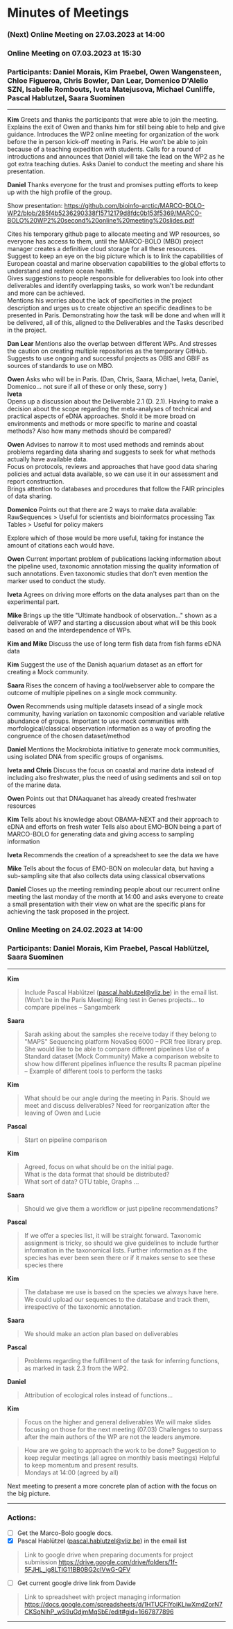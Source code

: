 
  # Minutes of Meetings

### (Next) Online Meeting on 27.03.2023 at 14:00 

### Online Meeting on 07.03.2023 at 15:30 
### Participants: Daniel Morais, Kim Praebel, Owen Wangensteen, Chloe Figueroa, Chris Bowler, Dan Lear, Domenico D'Alelio SZN, Isabelle Rombouts, Iveta Matejusova, Michael Cunliffe, Pascal Hablutzel, Saara Suominen

---

**Kim**
Greets and thanks the participants that were able to join the meeting. Explains the exit of Owen and thanks him for still being able to help and give guidance. Introduces the WP2 online meeting for organization of the work before the in person kick-off meeting in Paris. He won't be able to join because of a teaching expedition with students. Calls for a round of introductions and announces that Daniel will take the lead on the WP2 as he got extra teaching duties. Asks Daniel to conduct the meeting and share his presentation. 

**Daniel**
Thanks everyone for the trust and promises putting efforts to keep up with the high profile of the group.  

Show presentation: 
https://github.com/bioinfo-arctic/MARCO-BOLO-WP2/blob/285f4b5236290338f15712179d8fdc0b153f5369/MARCO-BOLO%20WP2%20second%20online%20meeting%20slides.pdf  

Cites his temporary github page to allocate meeting and WP resources, so everyone has access to them, until the MARCO-BOLO (MBO) project manager creates a definitive cloud storage for all these resources.  
Suggest to keep an eye on the big picture which is to link the capabilities of European coastal and marine observation capabilities to the global efforts to understand and restore ocean health.  
Gives suggestions to people responsible for deliverables too look into other deliverables and identify overlapping tasks, so work won't be redundant and more can be achieved.  
Mentions his worries about the lack of specificities in the project description and urges us to create objective an specific deadlines to be presented in Paris. Demonstrating how the task will be done and when will it be delivered, all of this, aligned to the Deliverables and the Tasks described in the project. 

**Dan Lear**
Mentions also the overlap between different WPs. And stresses the caution on creating multiple repositories as the temporary GitHub.  
Suggests to use ongoing and successful projects as OBIS and GBIF as sources of standards to use on MBO.  

**Owen**
Asks who will be in Paris. 
(Dan, Chris, Saara, Michael, Iveta, Daniel, Domenico... not sure if all of these or only these, sorry )  
**Iveta**  
Opens up a discussion about the Deliverable 2.1 (D. 2.1). Having to make a decision about the scope regarding the meta-analyses of technical and practical aspects of eDNA approaches. Shold it be more broad on environments and methods or more specific to marine and coastal methods? Also how many methods should be compared?  

**Owen**
Advises to narrow it to most used methods and reminds about problems regarding data sharing and suggests to seek for what methods actually have available data.  
Focus on protocols, reviews and approaches that have good data sharing policies and actual data available, so we can use it in our assessment and report construction.  
Brings attention to databases and procedures that follow the FAIR principles of data sharing.  

**Domenico**
Points out that there are 2 ways to make data available:
RawSequences > Useful for scientists and bioinformatcs processing
Tax Tables > Useful for policy makers

Explore which of those would be more useful, taking for instance the amount of citations each would have.

**Owen**
Current important problem of publications lacking information about the pipeline used, taxonomic annotation missing the quality information of such annotations. Even taxonomic studies that don't even mention the marker used to conduct the study.

**Iveta**
Agrees on driving more efforts on the data analyses part than on the experimental part.

**Mike**
Brings up the title "Ultimate handbook of observation..." shown as a deliverable of WP7 and starting a discussion about what will be this book based on and the interdependence of WPs.

**Kim and Mike**
Discuss the use of long term fish data from fish farms eDNA data

**Kim**
Suggest the use of the Danish aquarium dataset as an effort for creating a Mock community.

**Saara**
Rises the concern of having a tool/webserver able to compare the outcome of multiple pipelines on a single mock community.

**Owen**
Recommends using multiple datasets insead of a single mock community, having variation on taxonomic composition and variable relative abundance of groups.
Important to use mock communities with morfological/classical observation information as a way of proofing the congruence of the chosen dataset/method

**Daniel**
Mentions the Mockrobiota initiative to generate mock communities, using isolated DNA from specific groups of organisms.

**Iveta and Chris** 
Discuss the focus on coastal and marine data instead of including also freshwater, plus the need of using sediments and soil on top of the marine data.

**Owen**
Points out that DNAaquanet has already created freshwater resources

**Kim**
Tells about his knowledge about OBAMA-NEXT and their approach to eDNA and efforts on fresh water 
Tells also about EMO-BON being a part of MARCO-BOLO for generating data and giving access to sampling information

**Iveta**
Recommends the creation of a spreadsheet to see the data we have

**Mike** 
Tells about the focus of EMO-BON on molecular data, but having a sub-sampling site that also collects data using classical observations

**Daniel**
Closes up the meeting reminding people about our recurrent online meeting the last monday of the month at 14:00 and asks everyone to create a small presentation with their view on what are the specific plans for achieving the task proposed in the project.



### Online Meeting on 24.02.2023 at 14:00 
### Participants: Daniel Morais, Kim Praebel, Pascal Hablützel, Saara Suominen 

---

**Kim** 
> Include Pascal Hablützel (pascal.hablutzel@vliz.be) in the email list. (Won't be in the Paris Meeting) 
> Ring test in Genes projects... to compare pipelines – Sangamberk   

**Saara**
> Sarah asking about the samples she receive today if they belong to "MAPS" 
Sequencing platform NovaSeq 6000 – PCR free library prep. 
She would like to be able to compare different pipelines 
Use of a Standard dataset (Mock Community) 
Make a comparison website to show how different pipelines influence the results 
R pacman pipeline – Example of different tools to perform the tasks

**Kim**
> What should be our angle during the meeting in Paris. Should we meet and discuss deliverables? 
Need for reorganization after the leaving of Owen and Lucie  

**Pascal**
> Start on pipeline comparison  

**Kim**
> Agreed, focus on what should be on the initial page.  
What is the data format that should be distributed?  
What sort of data? OTU table, Graphs ... 

**Saara**
> Should we give them a workflow or just pipeline recommendations? 

**Pascal**
> If we offer a species list, it will be straight forward. 
Taxonomic assignment is tricky, so should we give guidelines to include further information in the taxonomical lists. Further information as if the species has ever been seen there or if it makes sense to see these species there 

**Kim**
> The database we use is based on the species we always have here. We could upload our sequences to the database and track them, irrespective of the taxonomic annotation.  

**Saara**
> We should make an action plan based on deliverables   

**Pascal**
> Problems regarding the fulfillment of the task for inferring functions, as marked in task 2.3 from the WP2. 

**Daniel**
> Attribution of ecological roles instead of functions... 

**Kim**
>Focus on the higher and general deliverables 
We will make slides focusing on those for the next meeting (07.03) 
Challenges to surpass after the main authors of the WP are not the leaders anymore.  

>How are we going to approach the work to be done? 
Suggestion to keep regular meetings (all agree on monthly basis meetings) 
Helpful to keep momentum and present results.  
Mondays at 14:00 (agreed by all) 

Next meeting to present a more concrete plan of action with the focus on the big picture. 

---

### Actions:
- [ ] Get the Marco-Bolo google docs.  
- [x] Pascal Hablützel (pascal.hablutzel@vliz.be) in the email list

> Link to google drive when preparing documents for project submission
https://drive.google.com/drive/folders/1f-5FJHL_ig8LTIG11BB0BG2cIVwG-QFV 

- [ ] Get current google drive link from Davide 

 
> Link to spreadsheet with project managing information
https://docs.google.com/spreadsheets/d/1HTUCFlYoiKLiwXmdZorN7CKSqNIhP_wS9uGdjmMqSbE/edit#gid=1667877896 

---
